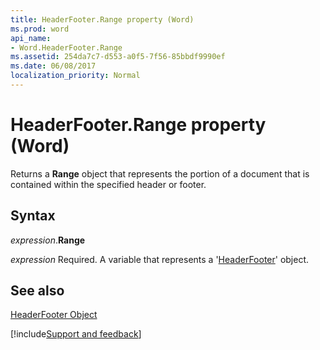 ```yaml
---
title: HeaderFooter.Range property (Word)
ms.prod: word
api_name:
- Word.HeaderFooter.Range
ms.assetid: 254da7c7-d553-a0f5-7f56-85bbdf9990ef
ms.date: 06/08/2017
localization_priority: Normal
---
```



# HeaderFooter.Range property (Word)

Returns a  **Range** object that represents the portion of a document that is contained within the specified header or footer.


## Syntax

_expression_.**Range**

_expression_ Required. A variable that represents a '[HeaderFooter](Word.HeaderFooter.md)' object.


## See also


[HeaderFooter Object](Word.HeaderFooter.md)

[!include[Support and feedback](~/includes/feedback-boilerplate.md)]